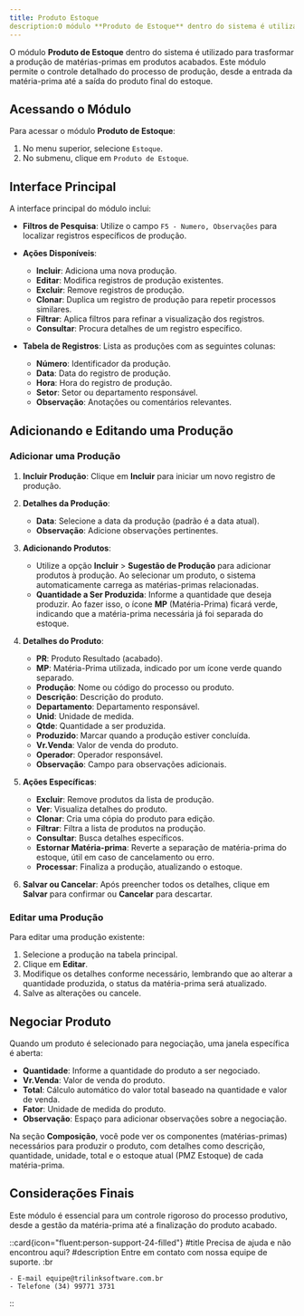 ```yaml
---
title: Produto Estoque
description:O módulo **Produto de Estoque** dentro do sistema é utilizado para trasformar a produção de matérias-primas em produtos acabados.
---
```


O módulo **Produto de Estoque** dentro do sistema é utilizado para trasformar a produção de matérias-primas em produtos acabados. Este módulo permite o controle detalhado do processo de produção, desde a entrada da matéria-prima até a saída do produto final do estoque.

## Acessando o Módulo

Para acessar o módulo **Produto de Estoque**:

1. No menu superior, selecione `Estoque`.
2. No submenu, clique em `Produto de Estoque`.

## Interface Principal

A interface principal do módulo inclui:

- **Filtros de Pesquisa**: Utilize o campo `F5 - Numero, Observações` para localizar registros específicos de produção.
- **Ações Disponíveis**:
  - **Incluir**: Adiciona uma nova produção.
  - **Editar**: Modifica registros de produção existentes.
  - **Excluir**: Remove registros de produção.
  - **Clonar**: Duplica um registro de produção para repetir processos similares.
  - **Filtrar**: Aplica filtros para refinar a visualização dos registros.
  - **Consultar**: Procura detalhes de um registro específico.

- **Tabela de Registros**: Lista as produções com as seguintes colunas:
  - **Número**: Identificador da produção.
  - **Data**: Data do registro de produção.
  - **Hora**: Hora do registro de produção.
  - **Setor**: Setor ou departamento responsável.
  - **Observação**: Anotações ou comentários relevantes.

## Adicionando e Editando uma Produção

### Adicionar uma Produção

1. **Incluir Produção**: Clique em **Incluir** para iniciar um novo registro de produção.
2. **Detalhes da Produção**:
   - **Data**: Selecione a data da produção (padrão é a data atual).
   - **Observação**: Adicione observações pertinentes.

3. **Adicionando Produtos**:
   - Utilize a opção **Incluir** > **Sugestão de Produção** para adicionar produtos à produção. Ao selecionar um produto, o sistema automaticamente carrega as matérias-primas relacionadas.
   - **Quantidade a Ser Produzida**: Informe a quantidade que deseja produzir. Ao fazer isso, o ícone **MP** (Matéria-Prima) ficará verde, indicando que a matéria-prima necessária já foi separada do estoque.

4. **Detalhes do Produto**:
   - **PR**: Produto Resultado (acabado).
   - **MP**: Matéria-Prima utilizada, indicado por um ícone verde quando separado.
   - **Produção**: Nome ou código do processo ou produto.
   - **Descrição**: Descrição do produto.
   - **Departamento**: Departamento responsável.
   - **Unid**: Unidade de medida.
   - **Qtde**: Quantidade a ser produzida.
   - **Produzido**: Marcar quando a produção estiver concluída.
   - **Vr.Venda**: Valor de venda do produto.
   - **Operador**: Operador responsável.
   - **Observação**: Campo para observações adicionais.

5. **Ações Específicas**:
   - **Excluir**: Remove produtos da lista de produção.
   - **Ver**: Visualiza detalhes do produto.
   - **Clonar**: Cria uma cópia do produto para edição.
   - **Filtrar**: Filtra a lista de produtos na produção.
   - **Consultar**: Busca detalhes específicos.
   - **Estornar Matéria-prima**: Reverte a separação de matéria-prima do estoque, útil em caso de cancelamento ou erro.
   - **Processar**: Finaliza a produção, atualizando o estoque.

6. **Salvar ou Cancelar**: Após preencher todos os detalhes, clique em **Salvar** para confirmar ou **Cancelar** para descartar.

### Editar uma Produção

Para editar uma produção existente:

1. Selecione a produção na tabela principal.
2. Clique em **Editar**.
3. Modifique os detalhes conforme necessário, lembrando que ao alterar a quantidade produzida, o status da matéria-prima será atualizado.
4. Salve as alterações ou cancele.

## Negociar Produto

Quando um produto é selecionado para negociação, uma janela específica é aberta:

- **Quantidade**: Informe a quantidade do produto a ser negociado.
- **Vr.Venda**: Valor de venda do produto.
- **Total**: Cálculo automático do valor total baseado na quantidade e valor de venda.
- **Fator**: Unidade de medida do produto.
- **Observação**: Espaço para adicionar observações sobre a negociação.

Na seção **Composição**, você pode ver os componentes (matérias-primas) necessários para produzir o produto, com detalhes como descrição, quantidade, unidade, total e o estoque atual (PMZ Estoque) de cada matéria-prima.

## Considerações Finais

Este módulo é essencial para um controle rigoroso do processo produtivo, desde a gestão da matéria-prima até a finalização do produto acabado. 


 ::card{icon="fluent:person-support-24-filled"}
 #title
 Precisa de ajuda e não encontrou aqui?
 #description
 Entre em contato com nossa equipe de suporte. :br

    - E-mail equipe@trilinksoftware.com.br 
    - Telefone (34) 99771 3731
 ::
